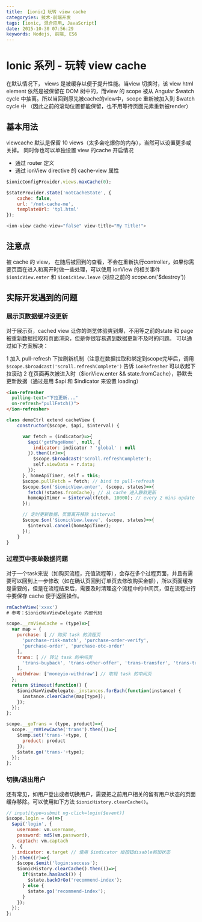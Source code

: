 ```yaml
---
title: 【ionic】玩转 view cache
categoryies: 技术-前端开发
tags: [ionic, 混合应用, JavaScript]
date: 2015-10-30 07:56:29
keywords: Nodejs, 前端, ES6
---
```



# Ionic 系列 - 玩转 view cache

在默认情况下， views 是被缓存以便于提升性能。当view 切换时，该 view html element 依然是被保留在 DOM 树中的，而view 的 scope 被从 Angular $watch cycle 中抽离。所以当回到原先被cache的view中，scope 重新被加入到 $watch cycle 中 （因此之前的滚动位置都能保留，也不用等待页面元素重新被render）

## 基本用法

viewcache 默认是保留 10 views（太多会吃爆你的内存），当然可以设置更多或关掉。 同时你也可以单独设置 view 的cache 开启情况

- 通过 router 定义
- 通过 ionView directive 的 cache-view 属性

```js
$ionicConfigProvider.views.maxCache(0);

$stateProvider.state('notCacheState', {
    cache: false,
    url: '/not-cache-me',
    templateUrl: 'tpl.html'
});

<ion-view cache-view="false" view-title="My Title!">
```

## 注意点
被 cache 的 view， 在随后被回到的查看，不会在重新执行controller，如果你需要页面在进入和离开时做一些处理，可以使用 ionView 的相关事件 `$ionicView.enter` 和 `$ionicView.leave` (对应之前的 $scope.$on('$destroy'))


## 实际开发遇到的问题

### 展示页数据缓冲没更新

对于展示页，cached view 让你的浏览体验爽到爆，不用等之前的state 和 page 被重新数据拉取和页面渲染，但是你很容易遇到数据更新不及时的问题。 可以通过如下方案解决：

1 加入 pull-refresh 下拉刷新机制（注意在数据拉取和绑定到scope完毕后，调用 `$scope.$broadcast('scroll.refreshComplete')` 告诉 `ionRefresher` 可以收起下拉滚动
2 在页面再次被进入时（$ionView.enter && state.fromCache），静默去更新数据（通过是用 $api 和 $indicator 来设置 loading）


```html
<ion-refresher
  pulling-text="下拉更新..."
  on-refresh="pullFetch()">
</ion-refresher>
```

```js
class demoCtrl extend cacheView {
    constructor($scope, $api, $interval) {

      var fetch = (indicator)=>{
        $api('getPageHome', null, {
          indicator: indicator ? 'global' : null
        }).then((r)=>{
          $scope.$broadcast('scroll.refreshComplete');
          self.viewData = r.data;
        });
      }, homeApiTimer, self = this;
      $scope.pullFetch = fetch; // bind to pull-refresh
      $scope.$on('$ionicView.enter', (scope, states)=>{
        fetch(!states.fromCache); // 从 cache 进入静默更新
        homeApiTimer = $interval(fetch, 10000); // every 2 mins update
      });

      // 定时更新数据，页面离开移除 $interval
      $scope.$on('$ionicView.leave', (scope, states)=>{
        $interval.cancel(homeApiTimer);
      });
    }
}

```

### 过程页中表单数据问题

对于一个task来说（如购买流程，充值流程等），会存在多个过程页面，并且有需要可以回到上一步修改（如在确认页回到订单页去修改购买金额），所以页面缓存是需要的，但是在流程结束后，需要及时清理这个流程中的中间页，但在流程进行中要保存 cache 便于返回操作。

```js
rmCacheView('xxxx')
# 参考：$ionicNavViewDelegate 内部代码

scope.__rmViewCache = (type)=>{
  var map = {
    purchase: [ // 购买 task 的流程页
      'purchase-risk-match', 'purchase-order-verify',
      'purchase-order', 'purchase-otc-order'
    ],
    trans: [ // 转让 task 的中间页
      'trans-buyback', 'trans-other-offer', 'trans-transfer', 'trans-transform'
    ],
    withdraw: ['moneyio-withdraw'] // 取现 task 的中间页
  };
  return $timeout(function() {
    $ionicNavViewDelegate._instances.forEach(function(instance) {
      instance.clearCache(map[type]);
    });
  });
};

scope.__goTrans = (type, product)=>{
  scope.__rmViewCache('trans').then(()=>{
    $temp.set('trans-'+type, {
      product: product
    });
    $state.go('trans-'+type);
  });
};
```

### 切换/退出用户

还有常见，如用户登出或者切换用户，需要把之前用户相关的留有用户状态的页面缓存移除。可以使用如下方法 `$ionicHistory.clearCache()`。

```js
// input[type=submit ng-click=login($event)]
$scope.login = (e)=>{
  $api('login', {
    username: vm.username,
    password: md5(vm.password),
    captach: vm.captach
  }, {
    indicator: e.target // 使用 $indicator 给按钮disable和加状态
  }).then((r)=>{
    $scope.$emit('login:success');
    $ionicHistory.clearCache().then(()=>{
      if($state.hasBack()) {
        $state.backOrGo('recommend-index');
      } else {
        $state.go('recommend-index');
      }
    });
  });
};
```

